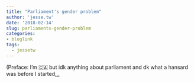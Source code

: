 ```yaml
---
title: "Parliament's gender problem"
author: 'jesse.tw'
date: '2018-02-14'
slug: parliaments-gender-problem
categories:
- bloglink
tags:
  - jessetw
---
```


(Preface: I’m 🇨🇦 but idk anything about parliament and dk what a hansard was before I started[... <i class="fas fa-external-link-alt"></i>](https://jesse.tw/post/parliament-gender/)

